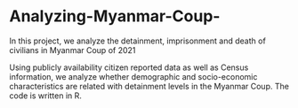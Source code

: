 # Analyzing-Myanmar-Coup-
In this project, we analyze the detainment, imprisonment and death of civilians in Myanmar Coup of 2021

Using publicly availability citizen reported data as well as Census information, we analyze whether demographic and socio-economic characteristics are related with detainment levels in the Myanmar Coup. The code is written in R. 

